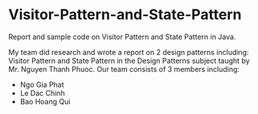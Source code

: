 # Visitor-Pattern-and-State-Pattern

Report and sample code on Visitor Pattern and State Pattern in Java.

My team did research and wrote a report on 2 design patterns including: Visitor Pattern and State Pattern in the Design Patterns subject taught by Mr. Nguyen Thanh Phuoc. Our team consists of 3 members including:

- Ngo Gia Phat
- Le Dac Chinh
- Bao Hoang Qui
